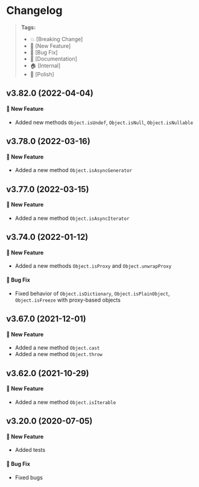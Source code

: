 Changelog
=========

> **Tags:**
> - :boom:       [Breaking Change]
> - :rocket:     [New Feature]
> - :bug:        [Bug Fix]
> - :memo:       [Documentation]
> - :house:      [Internal]
> - :nail_care:  [Polish]

## v3.82.0 (2022-04-04)

#### :rocket: New Feature

* Added new methods `Object.isUndef`, `Object.isNull`, `Object.isNullable`

## v3.78.0 (2022-03-16)

#### :rocket: New Feature

* Added a new method `Object.isAsyncGenerator`

## v3.77.0 (2022-03-15)

#### :rocket: New Feature

* Added a new method `Object.isAsyncIterator`

## v3.74.0 (2022-01-12)

#### :rocket: New Feature

* Added a new methods `Object.isProxy` and `Object.unwrapProxy`

#### :bug: Bug Fix

* Fixed behavior of `Object.isDictionary`, `Object.isPlainObject`, `Object.isFreeze` with proxy-based objects

## v3.67.0 (2021-12-01)

#### :rocket: New Feature

* Added a new method `Object.cast`
* Added a new method `Object.throw`

## v3.62.0 (2021-10-29)

#### :rocket: New Feature

* Added a new method `Object.isIterable`

## v3.20.0 (2020-07-05)

#### :rocket: New Feature

* Added tests

#### :bug: Bug Fix

* Fixed bugs
